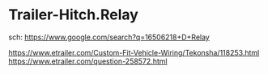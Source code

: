 # Trailer-Hitch.Relay
sch: https://www.google.com/search?q=16506218+D+Relay

https://www.etrailer.com/Custom-Fit-Vehicle-Wiring/Tekonsha/118253.html
https://www.etrailer.com/question-258572.html
